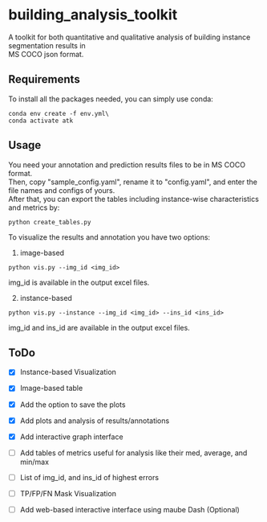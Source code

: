 # building_analysis_toolkit
A toolkit for both quantitative and qualitative analysis of building instance segmentation results in <br>
MS COCO json format.

## Requirements
To install all the packages needed, you can simply use conda:
```
conda env create -f env.yml\
conda activate atk
```

## Usage
You need your annotation and prediction results files to be in MS COCO format.<br>
Then, copy "sample_config.yaml", rename it to "config.yaml", and enter the file names and configs of yours.<br>
After that, you can export the tables including instance-wise characteristics and metrics by:
```
python create_tables.py
```
To visualize the results and annotation you have two options:

1) image-based
```
python vis.py --img_id <img_id>
```
img_id is available in the output excel files.

2) instance-based
```
python vis.py --instance --img_id <img_id> --ins_id <ins_id>
```
img_id and ins_id are available in the output excel files.

## ToDo
- [x] Instance-based Visualization
- [x] Image-based table
- [x] Add the option to save the plots
- [x] Add plots and analysis of results/annotations
- [x] Add interactive graph interface
- [ ] Add tables of metrics useful for analysis like their med, average, and min/max
- [ ] List of img_id, and ins_id of highest errors
- [ ] TP/FP/FN Mask Visualization
- [ ] Add web-based interactive interface using maube Dash (Optional)

